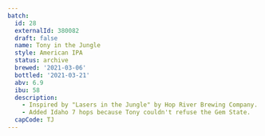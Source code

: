 ```yaml
---
batch:
  id: 28
  externalId: 380082
  draft: false
  name: Tony in the Jungle
  style: American IPA
  status: archive
  brewed: '2021-03-06'
  bottled: '2021-03-21'
  abv: 6.9
  ibu: 58
  description:
    - Inspired by "Lasers in the Jungle" by Hop River Brewing Company.
    - Added Idaho 7 hops because Tony couldn't refuse the Gem State.
  capCode: TJ
---
```

